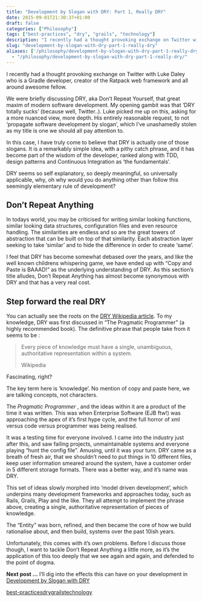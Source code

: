 ```yaml
---
title: "Development by Slogan with DRY: Part 1, Really DRY"
date: 2015-09-01T21:30:37+01:00
draft: false
categories: ["Philosophy"]
tags: ["best-practices", "dry", "grails", "technology"]
description: "I recently had a thought provoking exchange on Twitter with Luke Daley who is a Gradle developer, creator of the Ratpack web framework and all around awesome fe..."
slug: "development-by-slogan-with-dry-part-1-really-dry"
aliases: ['/philosophy/development-by-slogan-with-dry-part-1-really-dry/', '/development-by-slogan-with-dry-part-1-really-dry/']
  - "/philosophy/development-by-slogan-with-dry-part-1-really-dry/"
---
```


I recently had a thought provoking exchange on Twitter with Luke Daley who is a Gradle developer, creator of the Ratpack web framework and all around awesome fellow.

We were briefly discussing DRY, aka Don’t Repeat Yourself, that great maxim of modern software development. My opening gambit was that ‘DRY totally sucks’ (because well, Twitter..). Luke picked me up on this, asking for a more nuanced view, more depth. His entirely reasonable request, to not ‘propagate software development by slogan’, which I’ve unashamedly stolen as my title is one we should all pay attention to.

In this case, I have truly come to believe that DRY is actually one of those slogans. It is a remarkably simple idea, with a pithy catch phrase, and it has become part of the wisdom of the developer, ranked along with TDD, design patterns and Continuous Integration as ‘the fundamentals’.

DRY seems so self explanatory, so deeply meaningful, so universally applicable, why, oh why would you do anything other than follow this seemingly elementary rule of development?

## Don’t Repeat Anything

In todays world, you may be criticised for writing similar looking functions, similar looking data structures, configuration files and even resource handling. The similarities are endless and so are the great towers of abstraction that can be built on top of that similarity. Each abstraction layer seeking to take ‘similar’ and to hide the difference in order to create ‘same’.

I feel that DRY has become somewhat debased over the years, and like the well known childrens whispering game, we have ended up with “Copy and Paste is BAAAD!” as the underlying understanding of DRY. As this section’s title alludes, Don’t Repeat Anything has almost become synonymous with DRY and that has a very real cost.

## Step forward the real DRY

You can actually see the roots on the [DRY Wikipedia article](http://en.wikipedia.org/wiki/Don’t_repeat_yourself). To my knowledge, DRY was first discussed in “The Pragmatic Programmer” (a highly recommended book). The definitive phrase that people take from it seems to be :

> Every piece of knowledge must have a single, unambiguous, authoritative representation within a system.
> 
> Wikipedia

Fascinating, right?

The key term here is ‘knowledge’. No mention of copy and paste here, we are talking concepts, not characters.

The _Pragmatic Programmer_ , and the ideas within it are a product of the time it was written. This was when Enterprise Software (EJB ftw!) was approaching the apex of it’s first hype cycle, and the full horror of xml versus code versus programmer was being realised.

It was a testing time for everyone involved. I came into the industry just after this, and saw failing projects, unmaintainable systems and everyone playing “hunt the config file”. Amusing, until it was your turn. DRY came as a breath of fresh air, that we shouldn’t need to put things in 10 different files, keep user information smeared around the system, have a customer order in 5 different storage formats. There was a better way, and it’s name was DRY.

This set of ideas slowly morphed into ‘model driven development’, which underpins many development frameworks and approaches today, such as Rails, Grails, Play and the like. They all attempt to implement the phrase above, creating a single, authoritative representation of pieces of knowledge.

The “Entity” was born, refined, and then became the core of how we build rationalise about, and then build, systems over the past 10ish years.

Unfortunately, this comes with it’s own problems. Before I discuss those though, I want to tackle Don’t Repeat Anything a little more, as it’s the application of this too deeply that we see again and again, and defended to the point of dogma.

**Next post …​** I’ll dig into the effects this can have on your development in [Development by Slogan with DRY](/2015/01/development-by-slogan-dry-part2/)

[best-practices](https://daviddawson.me/tag/best-practices/)[dry](https://daviddawson.me/tag/dry/)[grails](https://daviddawson.me/tag/grails/)[technology](https://daviddawson.me/tag/technology/)
